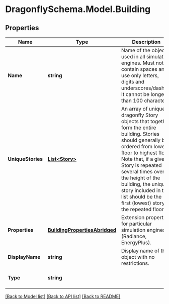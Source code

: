 
# DragonflySchema.Model.Building

## Properties

Name | Type | Description | Notes
------------ | ------------- | ------------- | -------------
**Name** | **string** | Name of the object used in all simulation engines. Must not contain spaces and use only letters, digits and underscores/dashes. It cannot be longer than 100 characters. | 
**UniqueStories** | [**List&lt;Story&gt;**](Story.md) | An array of unique dragonfly Story objects that together form the entire building. Stories should generally be ordered from lowest floor to highest floor. Note that, if a given Story is repeated several times over the height of the building, the unique story included in this list should be the first (lowest) story of the repeated floors. | 
**Properties** | [**BuildingPropertiesAbridged**](BuildingPropertiesAbridged.md) | Extension properties for particular simulation engines (Radiance, EnergyPlus). | 
**DisplayName** | **string** | Display name of the object with no restrictions. | [optional] 
**Type** | **string** |  | [optional] [default to "Building"]

[[Back to Model list]](../README.md#documentation-for-models)
[[Back to API list]](../README.md#documentation-for-api-endpoints)
[[Back to README]](../README.md)

